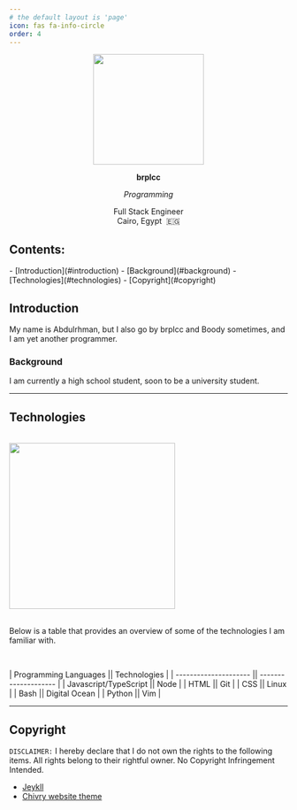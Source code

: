 ```yaml
---
# the default layout is 'page'
icon: fas fa-info-circle
order: 4
---
```


<div class="profile-picture"  align="center">
  <img src="https://pbs.twimg.com/profile_images/1655906147537154049/kRpOldKn_400x400.jpg"  height="200px"/>
  <p class="no-print"></p>
  <div>
    <p align="center"><b>brplcc</b></p>
    <p align="center" class="no-site"><i>Programming</i></p>
    <p align="center">Full Stack Engineer<br>Cairo, Egypt &nbsp;🇪🇬</p>
  </div>
</div>

<h2>Contents: </h2>
- [Introduction](#introduction)
  - [Background](#background)
- [Technologies](#technologies)
- [Copyright](#copyright)

## Introduction

My name is Abdulrhman, but I also go by brplcc and Boody sometimes, and I am yet another programmer.

### Background

I am currently a high school student, soon to be a university student.


------------------------------------------------


## Technologies

<div>
  <br>
  <img src="https://github.com/windwp/windline.nvim/wiki/screenshot/mutli_filetype.gif" width="300px" class="gopher-image">
  <br>
</div>

<br>

Below is a table that provides an overview of some of the technologies I am familiar with.

<br>

| Programming Languages || Technologies         |
| --------------------- || -------------------- |
| Javascript/TypeScript || Node                 |
| HTML                  || Git                  |
| CSS                   || Linux                |
| Bash                  || Digital Ocean        |
| Python                || Vim                  |


------------------------------------------------


## Copyright

`DISCLAIMER:` I hereby declare that I do not own the rights to the following items. All rights belong to their rightful owner. No Copyright Infringement Intended.

- [Jeykll](https://jekyllrb.com/)
- [Chivry website theme](https://github.com/cotes2020/jekyll-theme-chirpy)

